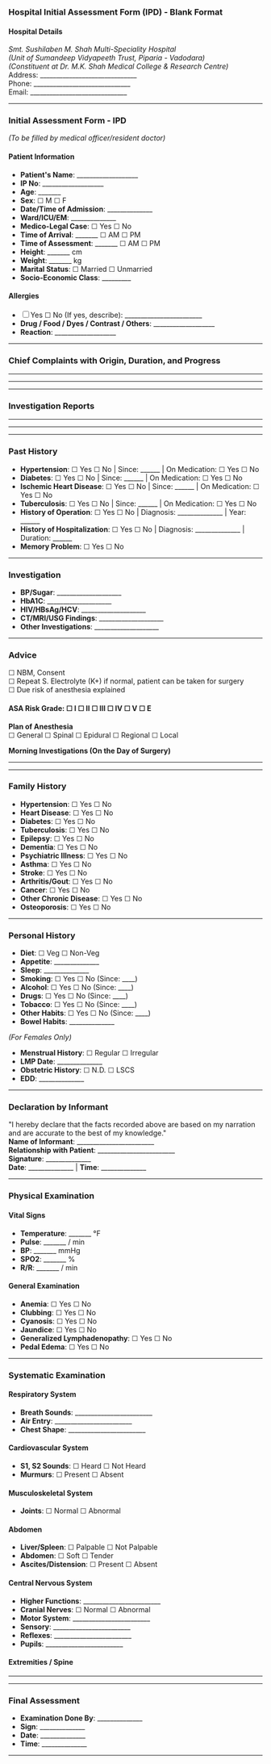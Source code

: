 ### **Hospital Initial Assessment Form (IPD) - Blank Format**  

#### **Hospital Details**  
*Smt. Sushilaben M. Shah Multi-Speciality Hospital*  
*(Unit of Sumandeep Vidyapeeth Trust, Piparia - Vadodara)*  
*(Constituent at Dr. M.K. Shah Medical College & Research Centre)*  
Address: ______________________________  
Phone: ______________________________  
Email: ______________________________  

---

### **Initial Assessment Form - IPD**  
*(To be filled by medical officer/resident doctor)*  

#### **Patient Information**  
- **Patient's Name**: ___________________  
- **IP No**: ___________________  
- **Age**: _______  
- **Sex**: ☐ M ☐ F  
- **Date/Time of Admission**: ______________  
- **Ward/ICU/EM**: ______________  
- **Medico-Legal Case**: ☐ Yes ☐ No  
- **Time of Arrival**: _______ ☐ AM ☐ PM  
- **Time of Assessment**: _______ ☐ AM ☐ PM  
- **Height**: _______ cm  
- **Weight**: _______ kg  
- **Marital Status**:  ☐ Married ☐ Unmarried  
- **Socio-Economic Class**: _________

#### **Allergies**  
- ☐ Yes ☐ No (If yes, describe): ________________________  
- **Drug / Food / Dyes / Contrast / Others**: ___________________  
- **Reaction**: ___________________  

---

### **Chief Complaints with Origin, Duration, and Progress**  
_____________________________________________________  
_____________________________________________________  
_____________________________________________________  

### **Investigation Reports**  
_____________________________________________________  
_____________________________________________________  

---

### **Past History**  
- **Hypertension**: ☐ Yes ☐ No | Since: ______ | On Medication: ☐ Yes ☐ No  
- **Diabetes**: ☐ Yes ☐ No | Since: ______ | On Medication: ☐ Yes ☐ No  
- **Ischemic Heart Disease**: ☐ Yes ☐ No | Since: ______ | On Medication: ☐ Yes ☐ No  
- **Tuberculosis**: ☐ Yes ☐ No | Since: ______ | On Medication: ☐ Yes ☐ No  
- **History of Operation**: ☐ Yes ☐ No | Diagnosis: ______________ | Year: ______  
- **History of Hospitalization**: ☐ Yes ☐ No | Diagnosis: ______________ | Duration: ______  
- **Memory Problem**: ☐ Yes ☐ No  

---

### **Investigation**  
- **BP/Sugar**: ____________________  
- **HbA1C**: ____________________  
- **HIV/HBsAg/HCV**: ____________________  
- **CT/MRI/USG Findings**: ____________________  
- **Other Investigations**: ____________________  

---

### **Advice**  
☐ NBM, Consent  
☐ Repeat S. Electrolyte (K+) if normal, patient can be taken for surgery  
☐ Due risk of anesthesia explained  

#### **ASA Risk Grade**: ☐ I ☐ II ☐ III ☐ IV ☐ V ☐ E  

**Plan of Anesthesia**  
☐ General ☐ Spinal ☐ Epidural ☐ Regional ☐ Local  

**Morning Investigations (On the Day of Surgery)**  
_____________________________________________________  

---

### **Family History**  
- **Hypertension**: ☐ Yes ☐ No  
- **Heart Disease**: ☐ Yes ☐ No  
- **Diabetes**: ☐ Yes ☐ No  
- **Tuberculosis**: ☐ Yes ☐ No  
- **Epilepsy**: ☐ Yes ☐ No  
- **Dementia**: ☐ Yes ☐ No  
- **Psychiatric Illness**: ☐ Yes ☐ No  
- **Asthma**: ☐ Yes ☐ No  
- **Stroke**: ☐ Yes ☐ No  
- **Arthritis/Gout**: ☐ Yes ☐ No  
- **Cancer**: ☐ Yes ☐ No  
- **Other Chronic Disease**: ☐ Yes ☐ No  
- **Osteoporosis**: ☐ Yes ☐ No  

---

### **Personal History**  
- **Diet**: ☐ Veg ☐ Non-Veg  
- **Appetite**: ______________  
- **Sleep**: ______________  
- **Smoking**: ☐ Yes ☐ No (Since: ____)  
- **Alcohol**: ☐ Yes ☐ No (Since: ____)  
- **Drugs**: ☐ Yes ☐ No (Since: ____)  
- **Tobacco**: ☐ Yes ☐ No (Since: ____)  
- **Other Habits**: ☐ Yes ☐ No (Since: ____)  
- **Bowel Habits**: ______________  

*(For Females Only)*  
- **Menstrual History**: ☐ Regular ☐ Irregular  
- **LMP Date**: ______________  
- **Obstetric History**: ☐ N.D. ☐ LSCS  
- **EDD**: ______________  

---

### **Declaration by Informant**  
"I hereby declare that the facts recorded above are based on my narration and are accurate to the best of my knowledge."  
**Name of Informant**: ________________________  
**Relationship with Patient**: ________________________  
**Signature**: ______________  
**Date**: ______________ | **Time**: ______________  

---

### **Physical Examination**  

#### **Vital Signs**  
- **Temperature**: _______ °F  
- **Pulse**: _______ / min  
- **BP**: _______ mmHg  
- **SPO2**: _______ %  
- **R/R**: _______ / min  

#### **General Examination**  
- **Anemia**: ☐ Yes ☐ No  
- **Clubbing**: ☐ Yes ☐ No  
- **Cyanosis**: ☐ Yes ☐ No  
- **Jaundice**: ☐ Yes ☐ No  
- **Generalized Lymphadenopathy**: ☐ Yes ☐ No  
- **Pedal Edema**: ☐ Yes ☐ No  

---

### **Systematic Examination**  

#### **Respiratory System**  
- **Breath Sounds**: ________________________  
- **Air Entry**: ________________________  
- **Chest Shape**: ________________________  

#### **Cardiovascular System**  
- **S1, S2 Sounds**: ☐ Heard ☐ Not Heard  
- **Murmurs**: ☐ Present ☐ Absent  

#### **Musculoskeletal System**  
- **Joints**: ☐ Normal ☐ Abnormal  

#### **Abdomen**  
- **Liver/Spleen**: ☐ Palpable ☐ Not Palpable  
- **Abdomen**: ☐ Soft ☐ Tender  
- **Ascites/Distension**: ☐ Present ☐ Absent  

#### **Central Nervous System**  
- **Higher Functions**: ________________________  
- **Cranial Nerves**: ☐ Normal ☐ Abnormal  
- **Motor System**: ________________________  
- **Sensory**: ________________________  
- **Reflexes**: ________________________  
- **Pupils**: ________________________  

#### **Extremities / Spine**  
________________________  

---

### **Final Assessment**  
- **Examination Done By**: ______________  
- **Sign**: ______________  
- **Date**: ______________  
- **Time**: ______________  

---